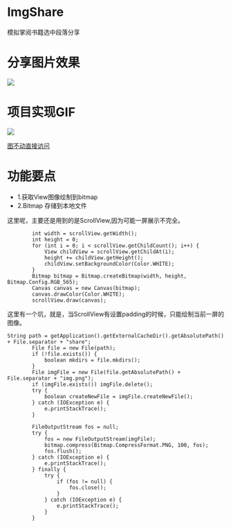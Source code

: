 # ImgShare
模拟掌阅书籍选中段落分享

# 分享图片效果
![](http://olpu32iyy.bkt.clouddn.com/18-4-17/79183361.jpg)

# 项目实现GIF
![](http://olpu32iyy.bkt.clouddn.com/18-4-17/14849432.jpg)

[图不动直接访问](http://olpu32iyy.bkt.clouddn.com/18-4-17/14849432.jpg)

# 功能要点 
+ 1.获取View图像绘制到bitmap
+ 2.Bitmap 存储到本地文件

这里呢，主要还是用到的是ScrollView,因为可能一屏展示不完全。

```
        int width = scrollView.getWidth();
        int height = 0;
        for (int i = 0; i < scrollView.getChildCount(); i++) {
            View childView = scrollView.getChildAt(i);
            height += childView.getHeight();
            childView.setBackgroundColor(Color.WHITE);
        }
        Bitmap bitmap = Bitmap.createBitmap(width, height, Bitmap.Config.RGB_565);
        Canvas canvas = new Canvas(bitmap);
        canvas.drawColor(Color.WHITE);
        scrollView.draw(canvas);
```
        
这里有一个坑，就是，当ScrollView有设置padding的时候，只能绘制当前一屏的图像。

```
String path = getApplication().getExternalCacheDir().getAbsolutePath() + File.separator + "share";
        File file = new File(path);
        if (!file.exists()) {
            boolean mkdirs = file.mkdirs();
        }
        File imgFile = new File(file.getAbsolutePath() + File.separator + "img.png");
        if (imgFile.exists()) imgFile.delete();
        try {
            boolean createNewFile = imgFile.createNewFile();
        } catch (IOException e) {
            e.printStackTrace();
        }

        FileOutputStream fos = null;
        try {
            fos = new FileOutputStream(imgFile);
            bitmap.compress(Bitmap.CompressFormat.PNG, 100, fos);
            fos.flush();
        } catch (IOException e) {
            e.printStackTrace();
        } finally {
            try {
                if (fos != null) {
                    fos.close();
                }
            } catch (IOException e) {
                e.printStackTrace();
            }
        }
```

